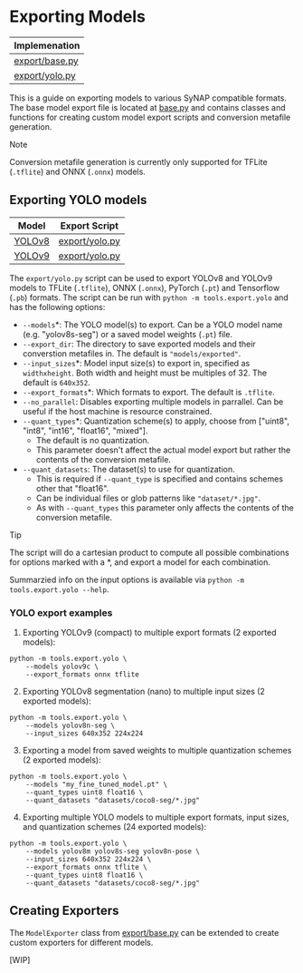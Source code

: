 # Exporting Models

| Implemenation |
|---------------|
| [export/base.py](/tools/export/base.py) |
| [export/yolo.py](/tools/export/yolo.py) |

This is a guide on exporting models to various SyNAP compatible formats.
The base model export file is located at [base.py](/tools/export/base.py) and contains classes and functions for creating custom model export scripts and conversion metafile generation.

> [!NOTE]
> Conversion metafile generation is currently only supported for TFLite (`.tflite`) and ONNX (`.onnx`) models.

## Exporting YOLO models
| Model | Export Script |
|-------|---------------|
| [YOLOv8](https://docs.ultralytics.com/models/yolov8/) | [export/yolo.py](/tools/export/yolo.py) |
| [YOLOv9](https://docs.ultralytics.com/models/yolov9/) | [export/yolo.py](/tools/export/yolo.py) |

The `export/yolo.py` script can be used to export YOLOv8 and YOLOv9 models to TFLite (`.tflite`), ONNX (`.onnx`), PyTorch (`.pt`) and Tensorflow (`.pb`) formats. The script can be run with `python -m tools.export.yolo` and has the following options:
- `--models`*: The YOLO model(s) to export. Can be a YOLO model name (e.g. "yolov8s-seg") or a saved model weights (`.pt`) file.
- `--export_dir`: The directory to save exported models and their converstion metafiles in. The default is `"models/exported"`.
- `--input_sizes`*: Model input size(s) to export in, specified as `widthxheight`. Both width and height must be multiples of 32. The default is `640x352`.
- `--export_formats`*: Which formats to export. The default is `.tflite`.
- `--no_parallel`: Disables exporting multiple models in parrallel. Can be useful if the host machine is resource constrained.
- `--quant_types`*: Quantization scheme(s) to apply, choose from ["uint8", "int8", "int16", "float16", "mixed"].
  - The default is no quantization.
  - This parameter doesn't affect the actual model export but rather the contents of the conversion metafile.
- `--quant_datasets`: The dataset(s) to use for quantization.
  - This is required if `--quant_type` is specified and contains schemes other that "float16".
  - Can be individual files or glob patterns like `"dataset/*.jpg"`.
  - As with `--quant_types` this parameter only affects the contents of the conversion metafile.

> [!TIP]
> The script will do a cartesian product to compute all possible combinations for options marked with a *, and export a model for each combination.

Summarzied info on the input options is available via `python -m tools.export.yolo --help`.

### YOLO export examples
1. Exporting YOLOv9 (compact) to multiple export formats (2 exported models):
```
python -m tools.export.yolo \
    --models yolov9c \
    --export_formats onnx tflite
```
2. Exporting YOLOv8 segmentation (nano) to multiple input sizes (2 exported models):
```
python -m tools.export.yolo \
    --models yolov8n-seg \
    --input_sizes 640x352 224x224
```
3. Exporting a model from saved weights to multiple quantization schemes (2 exported models):
```
python -m tools.export.yolo \
    --models "my_fine_tuned_model.pt" \
    --quant_types uint8 float16 \
    --quant_datasets "datasets/coco8-seg/*.jpg"
```
4. Exporting multiple YOLO models to multiple export formats, input sizes, and quantization schemes (24 exported models):
```
python -m tools.export.yolo \
    --models yolov8m yolov8s-seg yolov8n-pose \
    --input_sizes 640x352 224x224 \
    --export_formats onnx tflite \
    --quant_types uint8 float16 \
    --quant_datasets "datasets/coco8-seg/*.jpg"
```

## Creating Exporters
The `ModelExporter` class from [export/base.py](/tools/export/base.py) can be extended to create custom exporters for different models.

[WIP]

